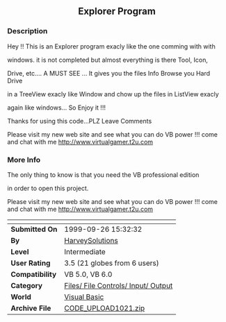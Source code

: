 ﻿<div align="center">

## Explorer Program


</div>

### Description

Hey !! This is an Explorer program exacly like the one comming with with

windows. it is not completed but almost everything is there Tool, Icon,

Drive, etc.... A MUST SEE ... It gives you the files Info Browse you Hard Drive

in a TreeView exacly like Window and chow up the files in ListView exacly

again like windows... So Enjoy it !!!

Thanks for using this code...PLZ Leave Comments

Please visit my new web site and see what you can do VB power !!! come and chat with me http://www.virtualgamer.t2u.com
 
### More Info
 
The only thing to know is that you need the VB professional edition

in order to open this project.

Please visit my new web site and see what you can do VB power !!! come and chat with me http://www.virtualgamer.t2u.com


<span>             |<span>
---                |---
**Submitted On**   |1999-09-26 15:32:32
**By**             |[HarveySolutions](https://github.com/Planet-Source-Code/PSCIndex/blob/master/ByAuthor/harveysolutions.md)
**Level**          |Intermediate
**User Rating**    |3.5 (21 globes from 6 users)
**Compatibility**  |VB 5\.0, VB 6\.0
**Category**       |[Files/ File Controls/ Input/ Output](https://github.com/Planet-Source-Code/PSCIndex/blob/master/ByCategory/files-file-controls-input-output__1-3.md)
**World**          |[Visual Basic](https://github.com/Planet-Source-Code/PSCIndex/blob/master/ByWorld/visual-basic.md)
**Archive File**   |[CODE\_UPLOAD1021\.zip](https://github.com/Planet-Source-Code/harveysolutions-explorer-program__1-3728/archive/master.zip)








